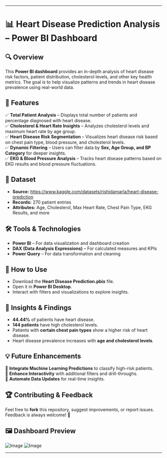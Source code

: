
---

# 📊 Heart Disease Prediction Analysis – Power BI Dashboard  

## 🔍 Overview  
This **Power BI dashboard** provides an in-depth analysis of heart disease risk factors, patient distribution, cholesterol levels, and other key health metrics. The goal is to help visualize patterns and trends in heart disease prevalence using real-world data.  

## 🚀 Features  
✅ **Total Patient Analysis** – Displays total number of patients and percentage diagnosed with heart disease.  
✅ **Cholesterol & Heart Rate Insights** – Analyzes cholesterol levels and maximum heart rate by age group.  
✅ **Heart Disease Risk Segmentation** – Visualizes heart disease risk based on chest pain type, blood pressure, and cholesterol levels.  
✅ **Dynamic Filtering** – Users can filter data by **Sex, Age Group, and BP Category** for deeper insights.  
✅ **EKG & Blood Pressure Analysis** – Tracks heart disease patterns based on EKG results and blood pressure fluctuations.  

## 📂 Dataset  
- **Source:** https://www.kaggle.com/datasets/rishidamarla/heart-disease-prediction  
- **Records:** 270 patient entries  
- **Attributes:** Age, Cholesterol, Max Heart Rate, Chest Pain Type, EKG Results, and more  

## 🛠️ Tools & Technologies  
- **Power BI** – For data visualization and dashboard creation  
- **DAX (Data Analysis Expressions)** – For calculated measures and KPIs  
- **Power Query** – For data transformation and cleaning  

## 📌 How to Use  
- Download the **Heart Disease Prediction.pbix** file.  
- Open it in **Power BI Desktop**.  
- Interact with filters and visualizations to explore insights.  



## 📖 Insights & Findings  
- **44.44%** of patients have heart disease.  
- **144 patients** have high cholesterol levels.  
- Patients with **certain chest pain types** show a higher risk of heart disease.  
- Heart disease prevalence increases with **age and cholesterol levels**.  

## 💡 Future Enhancements  
🔹 **Integrate Machine Learning Predictions** to classify high-risk patients.  
🔹 **Enhance Interactivity** with additional filters and drill-throughs.  
🔹 **Automate Data Updates** for real-time insights.  

## 🏆 Contributing & Feedback  
Feel free to **fork** this repository, suggest improvements, or report issues. Feedback is always welcome! 🚀 

## 🖼️ Dashboard Preview  
![Image](https://github.com/user-attachments/assets/ee74f447-01f2-4ee5-98b1-b231fc205fea)
![Image](https://github.com/user-attachments/assets/e138c89b-bb01-481d-bbdf-cf48d4fe6ef3)

---

